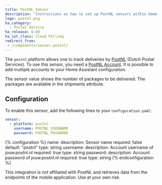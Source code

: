 ```yaml
---
title: PostNL Sensor
description: "Instructions on how to set up PostNL sensors within Home Assistant."
logo: postnl.png
ha_category:
  - Postal Service
ha_release: 0.69
ha_iot_class: Cloud Polling
redirect_from:
 - /components/sensor.postnl/
---
```


The `postnl` platform allows one to track deliveries by [PostNL](https://www.postnl.nl) (Dutch Postal Services). To use this sensor, you need a [PostNL Account](https://jouw.postnl.nl). It is possible to add multiple accounts to your Home Assistant configuration.

The sensor value shows the number of packages to be delivered. The packages are available in the shipments attribute.

## Configuration

To enable this sensor, add the following lines to your `configuration.yaml`:

```yaml
sensor:
  - platform: postnl
    username: POSTNL_USERNAME
    password: POSTNL_PASSWORD
```

{% configuration %}
name:
  description: Sensor name
  required: false
  default: "postnl"
  type: string
username:
  description: Account username of jouw.postnl.nl
  required: true
  type: string
password:
  description: Account password of jouw.postnl.nl
  required: true
  type: string
{% endconfiguration %}

<p class='note warning'>
This integration is not affiliated with PostNL and retrieves data from the endpoints of the mobile application. Use at your own risk.
</p>
